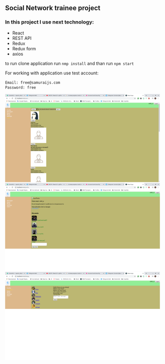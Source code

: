 ## Social Network trainee project
### In this project I use next technology:  
- React
- REST API
- Redux
- Redux form
- axios

to  run clone application 
run ```nmp install```
and than run ```npm start```

For working with application use test account:
<br>

    Email: free@samuraijs.com
    Password: free

![Иллюстрация к проекту](https://github.com/udot-a/MyReactProject/raw/master/src/assets/images/FirstScreen.png)
![Иллюстрация к проекту](https://github.com/udot-a/MyReactProject/raw/master/src/assets/images/SecondScreen.png)
![Иллюстрация к проекту](https://github.com/udot-a/MyReactProject/raw/master/src/assets/images/ThirdScreen.png)
